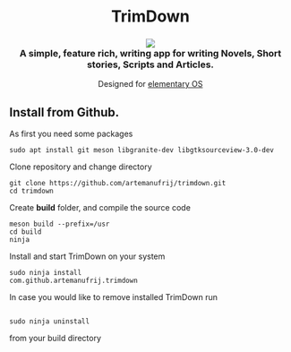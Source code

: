 <div>
  <h1 align="center">TrimDown</h1>
  <h3 align="center"><img src="data/icons/64/com.github.artemanufrij.trimdown.svg"/><br>A simple, feature rich, writing app for writing Novels, Short stories, Scripts and Articles.</h3>
  <p align="center">Designed for <a href="https://elementary.io">elementary OS</a></p>
</div>

## Install from Github.

As first you need some packages
```
sudo apt install git meson libgranite-dev libgtksourceview-3.0-dev
```

Clone repository and change directory
```
git clone https://github.com/artemanufrij/trimdown.git
cd trimdown
```

Create **build** folder, and compile the source code
```
meson build --prefix=/usr
cd build
ninja
```

Install and start TrimDown on your system
```
sudo ninja install
com.github.artemanufrij.trimdown
```

In case you would like to remove installed TrimDown run
```

sudo ninja uninstall
```
from your build directory
